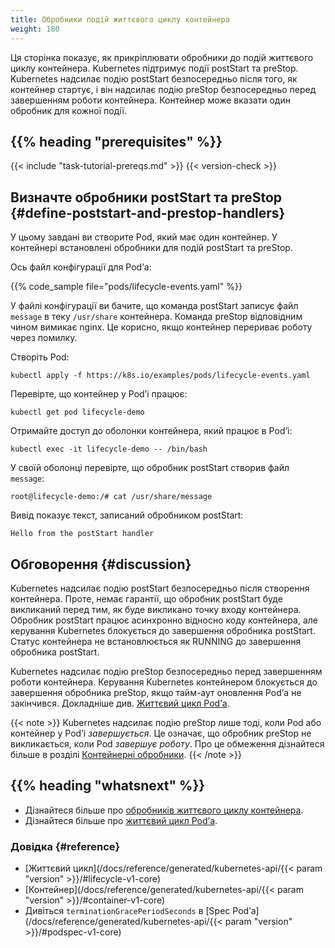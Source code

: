 ```yaml
---
title: Обробники подій життєвого циклу контейнера
weight: 180
---
```


<!-- overview -->

Ця сторінка показує, як прикріплювати обробники до подій життєвого циклу контейнера. Kubernetes підтримує події postStart та preStop. Kubernetes надсилає подію postStart безпосередньо після того, як контейнер стартує, і він надсилає подію preStop безпосередньо перед завершенням роботи контейнера. Контейнер може вказати один обробник для кожної події.

## {{% heading "prerequisites" %}}

{{< include "task-tutorial-prereqs.md" >}} {{< version-check >}}

<!-- steps -->

## Визначте обробники postStart та preStop {#define-poststart-and-prestop-handlers}

У цьому завдані ви створите Pod, який має один контейнер. У контейнері встановлені обробники для подій postStart та preStop.

Ось файл конфігурації для Podʼа:

{{% code_sample file="pods/lifecycle-events.yaml" %}}

У файлі конфігурації ви бачите, що команда postStart записує файл `message` в теку `/usr/share` контейнера. Команда preStop відповідним чином вимикає nginx. Це корисно, якщо контейнер перериває роботу через помилку.

Створіть Pod:

```shell
kubectl apply -f https://k8s.io/examples/pods/lifecycle-events.yaml
```

Перевірте, що контейнер у Podʼі працює:

```shell
kubectl get pod lifecycle-demo
```

Отримайте доступ до оболонки контейнера, який працює в Podʼі:

```shell
kubectl exec -it lifecycle-demo -- /bin/bash
```

У своїй оболонці перевірте, що обробник postStart створив файл `message`:

```shell
root@lifecycle-demo:/# cat /usr/share/message
```

Вивід показує текст, записаний обробником postStart:

```none
Hello from the postStart handler
```

<!-- discussion -->

## Обговорення {#discussion}

Kubernetes надсилає подію postStart безпосередньо після створення контейнера. Проте, немає гарантії, що обробник postStart буде викликаний перед тим, як буде викликано точку входу контейнера. Обробник postStart працює асинхронно відносно коду контейнера, але керування Kubernetes блокується до завершення обробника postStart. Статус контейнера не встановлюється як RUNNING до завершення обробника postStart.

Kubernetes надсилає подію preStop безпосередньо перед завершенням роботи контейнера. Керування Kubernetes контейнером блокується до завершення обробника preStop, якщо тайм-аут оновлення Podʼа не закінчився. Докладніше див. [Життєвий цикл Podʼа](/uk/docs/concepts/workloads/pods/pod-lifecycle/).

{{< note >}}
Kubernetes надсилає подію preStop лише тоді, коли Pod або контейнер у Podʼі *завершується*. Це означає, що обробник preStop не викликається, коли Pod *завершує роботу*. Про це обмеження дізнайтеся більше в розділі [Контейнерні обробники](/uk/docs/concepts/containers/container-lifecycle-hooks/#container-hooks).
{{< /note >}}

## {{% heading "whatsnext" %}}

* Дізнайтеся більше про [обробників життєвого циклу контейнера](/uk/docs/concepts/containers/container-lifecycle-hooks/).
* Дізнайтеся більше про [життєвий цикл Podʼа](/uk/docs/concepts/workloads/pods/pod-lifecycle/).

### Довідка {#reference}

* [Життєвий цикл](/docs/reference/generated/kubernetes-api/{{< param "version" >}}/#lifecycle-v1-core)
* [Контейнер](/docs/reference/generated/kubernetes-api/{{< param "version" >}}/#container-v1-core)
* Дивіться `terminationGracePeriodSeconds` в [Spec Podʼа](/docs/reference/generated/kubernetes-api/{{< param "version" >}}/#podspec-v1-core)
